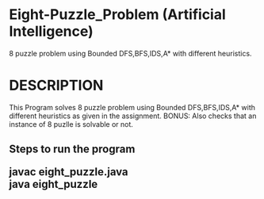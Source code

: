 # Eight-Puzzle_Problem (Artificial Intelligence)
 8 puzzle problem using Bounded DFS,BFS,IDS,A* with different heuristics.
# DESCRIPTION

This Program solves 8 puzzle problem using Bounded DFS,BFS,IDS,A* with different heuristics as given in the assignment.
BONUS: Also checks that an instance of 8 puzlle is solvable or not.

<h2> Steps to run the program

javac eight_puzzle.java <br />
java eight_puzzle

